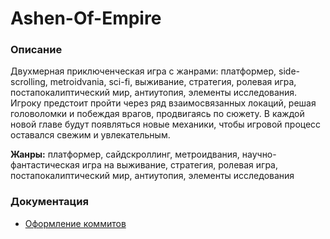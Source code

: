 # Ashen-Of-Empire

### Описание
Двухмерная приключенческая игра с жанрами: платформер, side-scrolling, metroidvania, sci-fi, выживание, стратегия, ролевая игра, постапокалиптический мир, антиутопия, элементы исследования. Игроку предстоит пройти через ряд взаимосвязанных локаций, решая головоломки и побеждая врагов, продвигаясь по сюжету. В каждой новой главе будут появляться новые механики, чтобы игровой процесс оставался свежим и увлекательным.

**Жанры:** платформер, сайдскроллинг, метроидвания, научно-фантастическая игра на выживание, стратегия, ролевая игра, постапокалиптический мир, антиутопия, элементы исследования

### Документация
- [Оформление коммитов](https://github.com/konstantin1722/Ashen-Of-Empire/blob/main/docs/rus/Commit-design.md)
